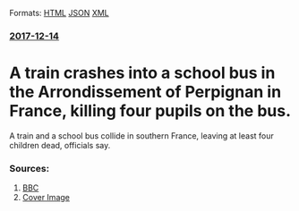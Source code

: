 
Formats: [HTML](/news/2017/12/14/a-train-crashes-into-a-school-bus-in-the-arrondissement-of-perpignan-in-france-killing-four-pupils-on-the-bus.html)  [JSON](/news/2017/12/14/a-train-crashes-into-a-school-bus-in-the-arrondissement-of-perpignan-in-france-killing-four-pupils-on-the-bus.json)  [XML](/news/2017/12/14/a-train-crashes-into-a-school-bus-in-the-arrondissement-of-perpignan-in-france-killing-four-pupils-on-the-bus.xml)  

### [2017-12-14](/news/2017/12/14/index.md)

# A train crashes into a school bus in the Arrondissement of Perpignan in France, killing four pupils on the bus. 

A train and a school bus collide in southern France, leaving at least four children dead, officials say.


### Sources:

1. [BBC](http://www.bbc.co.uk/news/world-europe-42358075)
1. [Cover Image](https://ichef.bbci.co.uk/images/ic/1024x576/p05r48ly.jpg)
